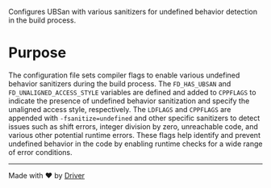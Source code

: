 <!--------------------------------------------------------------------------------->
<!-- IMPORTANT: This file is auto-generated by Driver (https://driver.ai). -------->
<!-- Manual edits may be overwritten on future commits. --------------------------->
<!--------------------------------------------------------------------------------->

Configures UBSan with various sanitizers for undefined behavior detection in the build process.

# Purpose
The configuration file sets compiler flags to enable various undefined behavior sanitizers during the build process. The `FD_HAS_UBSAN` and `FD_UNALIGNED_ACCESS_STYLE` variables are defined and added to `CPPFLAGS` to indicate the presence of undefined behavior sanitization and specify the unaligned access style, respectively. The `LDFLAGS` and `CPPFLAGS` are appended with `-fsanitize=undefined` and other specific sanitizers to detect issues such as shift errors, integer division by zero, unreachable code, and various other potential runtime errors. These flags help identify and prevent undefined behavior in the code by enabling runtime checks for a wide range of error conditions.

---
Made with ❤️ by [Driver](https://www.driver.ai/)